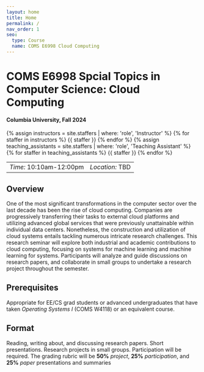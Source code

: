 ```yaml
---
layout: home
title: Home
permalink: /
nav_order: 1
seo:
  type: Course
  name: COMS E6998 Cloud Computing 
---
```


# COMS E6998 Spcial Topics in Computer Science: Cloud Computing 

#### Columbia University, Fall 2024

{% assign instructors = site.staffers | where: 'role', 'Instructor' %}
{% for staffer in instructors %}
{{ staffer }}
{% endfor %}
{% assign teaching_assistants = site.staffers | where: 'role', 'Teaching Assistant' %}
{% for staffer in teaching_assistants %}
{{ staffer }}
{% endfor %}

<!-- ## Time and Place -->
<table>
  <tr>
    <td><i>Time:</i> 10:10am-12:00pm</td>
    <td><i>Location:</i> TBD</td>
  </tr>
</table>

## Overview
One of the most significant transformations in the computer sector over the last decade has been the rise of cloud computing. 
Companies are progressively transferring their tasks to external cloud platforms and utilizing advanced global services that were previously unattainable within individual data centers.
Nonetheless, the construction and utilization of cloud systems entails tackling numerous intricate research challenges.
This research seminar will explore both industrial and academic contributions to cloud computing, focusing on systems for machine learning and machine learning for systems.
Participants will analyze and guide discussions on research papers, and collaborate in small groups to undertake a research project throughout the semester.

## Prerequisites
Appropriate for EE/CS grad students or advanced undergraduates that have taken _Operating Systems I_ (COMS W4118) or an equivalent course.

## Format

Reading, writing about, and discussing research papers.
Short presentations. Research projects in small groups. Participation will be required.
The grading rubric will be **50%** _project_, **25%** _participation_, and **25%** _paper_ presentations and summaries


